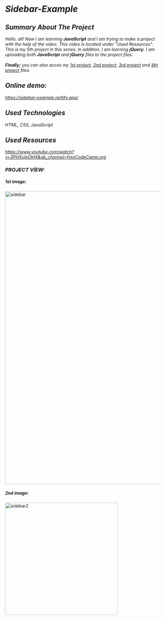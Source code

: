 # *Sidebar-Example*

## *Summary About The Project*
*Hello, all! 
Now I am learning <b>JavaScript</b> and I am trying to make a project with the help of the video. This video is located under "Used Resources".
This is my 5th project in this series.  In addition, I am learning <b>jQuery</b>. I am uploading both <b>JavaScript</b> and <b>jQuery</b> files to the project files.*<br><br>
*<b>Finally;</b>
you can also acces my [1st project](https://github.com/svvlcrkt/Simple-Color-Flipper), [2nd project](https://github.com/svvlcrkt/Counter-Example), [3rd project](https://github.com/svvlcrkt/Reviews-Example) and [4th project](https://github.com/svvlcrkt/Responsive-Navbar-Example) files*.

## *Online demo:*
*https://sidebar-example.netlify.app/*

## *Used Technologies*
*HTML, CSS, JavaScript*

## *Used Resources*
*https://www.youtube.com/watch?v=3PHXvlpOkf4&ab_channel=freeCodeCamp.org*

### *PROJECT VİEW:*

##### *1st image:* 
<img width="955" alt="sidebar" src="https://user-images.githubusercontent.com/63058707/132142743-2bea2673-3df0-43b4-9043-2bd1ee300263.png">

##### *2nd image:*
<img width="366" alt="sidebar2" src="https://user-images.githubusercontent.com/63058707/132142723-1ba04bad-9827-4d93-bfed-c1b57f89e904.png">
